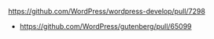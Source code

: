 https://github.com/WordPress/wordpress-develop/pull/7298

* https://github.com/WordPress/gutenberg/pull/65099